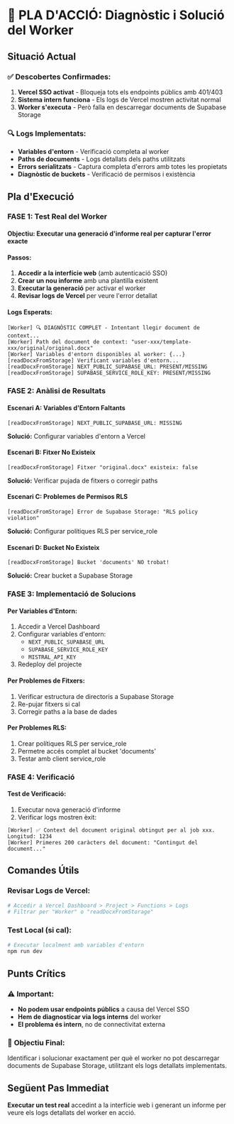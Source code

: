 # 🎯 PLA D'ACCIÓ: Diagnòstic i Solució del Worker

## **Situació Actual**

### ✅ **Descobertes Confirmades:**
1. **Vercel SSO activat** - Bloqueja tots els endpoints públics amb 401/403
2. **Sistema intern funciona** - Els logs de Vercel mostren activitat normal
3. **Worker s'executa** - Però falla en descarregar documents de Supabase Storage

### 🔍 **Logs Implementats:**
- **Variables d'entorn** - Verificació completa al worker
- **Paths de documents** - Logs detallats dels paths utilitzats
- **Errors serialitzats** - Captura completa d'errors amb totes les propietats
- **Diagnòstic de buckets** - Verificació de permisos i existència

## **Pla d'Execució**

### **FASE 1: Test Real del Worker**

#### **Objectiu:** Executar una generació d'informe real per capturar l'error exacte

#### **Passos:**
1. **Accedir a la interfície web** (amb autenticació SSO)
2. **Crear un nou informe** amb una plantilla existent
3. **Executar la generació** per activar el worker
4. **Revisar logs de Vercel** per veure l'error detallat

#### **Logs Esperats:**
```
[Worker] 🔍 DIAGNÒSTIC COMPLET - Intentant llegir document de context...
[Worker] Path del document de context: "user-xxx/template-xxx/original/original.docx"
[Worker] Variables d'entorn disponibles al worker: {...}
[readDocxFromStorage] Verificant variables d'entorn...
[readDocxFromStorage] NEXT_PUBLIC_SUPABASE_URL: PRESENT/MISSING
[readDocxFromStorage] SUPABASE_SERVICE_ROLE_KEY: PRESENT/MISSING
```

### **FASE 2: Anàlisi de Resultats**

#### **Escenari A: Variables d'Entorn Faltants**
```
[readDocxFromStorage] NEXT_PUBLIC_SUPABASE_URL: MISSING
```
**Solució:** Configurar variables d'entorn a Vercel

#### **Escenari B: Fitxer No Existeix**
```
[readDocxFromStorage] Fitxer "original.docx" existeix: false
```
**Solució:** Verificar pujada de fitxers o corregir paths

#### **Escenari C: Problemes de Permisos RLS**
```
[readDocxFromStorage] Error de Supabase Storage: "RLS policy violation"
```
**Solució:** Configurar polítiques RLS per service_role

#### **Escenari D: Bucket No Existeix**
```
[readDocxFromStorage] Bucket 'documents' NO trobat!
```
**Solució:** Crear bucket a Supabase Storage

### **FASE 3: Implementació de Solucions**

#### **Per Variables d'Entorn:**
1. Accedir a Vercel Dashboard
2. Configurar variables d'entorn:
   - `NEXT_PUBLIC_SUPABASE_URL`
   - `SUPABASE_SERVICE_ROLE_KEY`
   - `MISTRAL_API_KEY`
3. Redeploy del projecte

#### **Per Problemes de Fitxers:**
1. Verificar estructura de directoris a Supabase Storage
2. Re-pujar fitxers si cal
3. Corregir paths a la base de dades

#### **Per Problemes RLS:**
1. Crear polítiques RLS per service_role
2. Permetre accés complet al bucket 'documents'
3. Testar amb client service_role

### **FASE 4: Verificació**

#### **Test de Verificació:**
1. Executar nova generació d'informe
2. Verificar logs mostren èxit:
```
[Worker] ✅ Context del document original obtingut per al job xxx. Longitud: 1234
[Worker] Primeres 200 caràcters del document: "Contingut del document..."
```

## **Comandes Útils**

### **Revisar Logs de Vercel:**
```bash
# Accedir a Vercel Dashboard > Project > Functions > Logs
# Filtrar per "Worker" o "readDocxFromStorage"
```

### **Test Local (si cal):**
```bash
# Executar localment amb variables d'entorn
npm run dev
```

## **Punts Crítics**

### ⚠️ **Important:**
- **No podem usar endpoints públics** a causa del Vercel SSO
- **Hem de diagnosticar via logs interns** del worker
- **El problema és intern**, no de connectivitat externa

### 🎯 **Objectiu Final:**
Identificar i solucionar exactament per què el worker no pot descarregar documents de Supabase Storage, utilitzant els logs detallats implementats.

## **Següent Pas Immediat**

**Executar un test real** accedint a la interfície web i generant un informe per veure els logs detallats del worker en acció.
